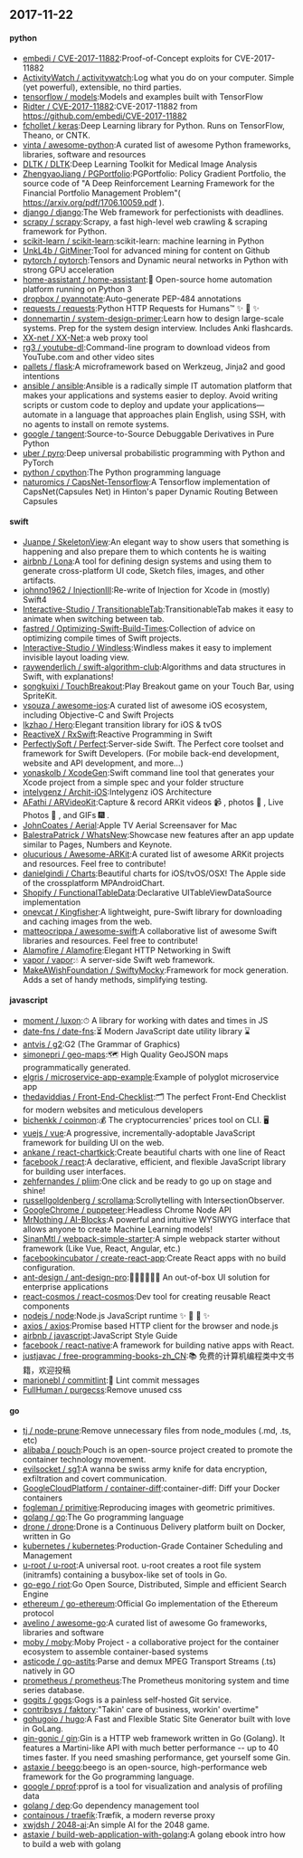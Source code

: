 ## 2017-11-22

#### python
* [embedi / CVE-2017-11882](https://github.com/embedi/CVE-2017-11882):Proof-of-Concept exploits for CVE-2017-11882
* [ActivityWatch / activitywatch](https://github.com/ActivityWatch/activitywatch):Log what you do on your computer. Simple (yet powerful), extensible, no third parties.
* [tensorflow / models](https://github.com/tensorflow/models):Models and examples built with TensorFlow
* [Ridter / CVE-2017-11882](https://github.com/Ridter/CVE-2017-11882):CVE-2017-11882 from https://github.com/embedi/CVE-2017-11882
* [fchollet / keras](https://github.com/fchollet/keras):Deep Learning library for Python. Runs on TensorFlow, Theano, or CNTK.
* [vinta / awesome-python](https://github.com/vinta/awesome-python):A curated list of awesome Python frameworks, libraries, software and resources
* [DLTK / DLTK](https://github.com/DLTK/DLTK):Deep Learning Toolkit for Medical Image Analysis
* [ZhengyaoJiang / PGPortfolio](https://github.com/ZhengyaoJiang/PGPortfolio):PGPortfolio: Policy Gradient Portfolio, the source code of "A Deep Reinforcement Learning Framework for the Financial Portfolio Management Problem"( https://arxiv.org/pdf/1706.10059.pdf ).
* [django / django](https://github.com/django/django):The Web framework for perfectionists with deadlines.
* [scrapy / scrapy](https://github.com/scrapy/scrapy):Scrapy, a fast high-level web crawling & scraping framework for Python.
* [scikit-learn / scikit-learn](https://github.com/scikit-learn/scikit-learn):scikit-learn: machine learning in Python
* [UnkL4b / GitMiner](https://github.com/UnkL4b/GitMiner):Tool for advanced mining for content on Github
* [pytorch / pytorch](https://github.com/pytorch/pytorch):Tensors and Dynamic neural networks in Python with strong GPU acceleration
* [home-assistant / home-assistant](https://github.com/home-assistant/home-assistant):🏡 Open-source home automation platform running on Python 3
* [dropbox / pyannotate](https://github.com/dropbox/pyannotate):Auto-generate PEP-484 annotations
* [requests / requests](https://github.com/requests/requests):Python HTTP Requests for Humans™ ✨ 🍰 ✨
* [donnemartin / system-design-primer](https://github.com/donnemartin/system-design-primer):Learn how to design large-scale systems. Prep for the system design interview. Includes Anki flashcards.
* [XX-net / XX-Net](https://github.com/XX-net/XX-Net):a web proxy tool
* [rg3 / youtube-dl](https://github.com/rg3/youtube-dl):Command-line program to download videos from YouTube.com and other video sites
* [pallets / flask](https://github.com/pallets/flask):A microframework based on Werkzeug, Jinja2 and good intentions
* [ansible / ansible](https://github.com/ansible/ansible):Ansible is a radically simple IT automation platform that makes your applications and systems easier to deploy. Avoid writing scripts or custom code to deploy and update your applications— automate in a language that approaches plain English, using SSH, with no agents to install on remote systems.
* [google / tangent](https://github.com/google/tangent):Source-to-Source Debuggable Derivatives in Pure Python
* [uber / pyro](https://github.com/uber/pyro):Deep universal probabilistic programming with Python and PyTorch
* [python / cpython](https://github.com/python/cpython):The Python programming language
* [naturomics / CapsNet-Tensorflow](https://github.com/naturomics/CapsNet-Tensorflow):A Tensorflow implementation of CapsNet(Capsules Net) in Hinton's paper Dynamic Routing Between Capsules

#### swift
* [Juanpe / SkeletonView](https://github.com/Juanpe/SkeletonView):An elegant way to show users that something is happening and also prepare them to which contents he is waiting
* [airbnb / Lona](https://github.com/airbnb/Lona):A tool for defining design systems and using them to generate cross-platform UI code, Sketch files, images, and other artifacts.
* [johnno1962 / InjectionIII](https://github.com/johnno1962/InjectionIII):Re-write of Injection for Xcode in (mostly) Swift4
* [Interactive-Studio / TransitionableTab](https://github.com/Interactive-Studio/TransitionableTab):TransitionableTab makes it easy to animate when switching between tab.
* [fastred / Optimizing-Swift-Build-Times](https://github.com/fastred/Optimizing-Swift-Build-Times):Collection of advice on optimizing compile times of Swift projects.
* [Interactive-Studio / Windless](https://github.com/Interactive-Studio/Windless):Windless makes it easy to implement invisible layout loading view.
* [raywenderlich / swift-algorithm-club](https://github.com/raywenderlich/swift-algorithm-club):Algorithms and data structures in Swift, with explanations!
* [songkuixi / TouchBreakout](https://github.com/songkuixi/TouchBreakout):Play Breakout game on your Touch Bar, using SpriteKit.
* [vsouza / awesome-ios](https://github.com/vsouza/awesome-ios):A curated list of awesome iOS ecosystem, including Objective-C and Swift Projects
* [lkzhao / Hero](https://github.com/lkzhao/Hero):Elegant transition library for iOS & tvOS
* [ReactiveX / RxSwift](https://github.com/ReactiveX/RxSwift):Reactive Programming in Swift
* [PerfectlySoft / Perfect](https://github.com/PerfectlySoft/Perfect):Server-side Swift. The Perfect core toolset and framework for Swift Developers. (For mobile back-end development, website and API development, and more…)
* [yonaskolb / XcodeGen](https://github.com/yonaskolb/XcodeGen):Swift command line tool that generates your Xcode project from a simple spec and your folder structure
* [intelygenz / Archit-iOS](https://github.com/intelygenz/Archit-iOS):Intelygenz iOS Architecture
* [AFathi / ARVideoKit](https://github.com/AFathi/ARVideoKit):Capture & record ARKit videos 📹 , photos 🌄 , Live Photos 🎇 , and GIFs 🎆 .
* [JohnCoates / Aerial](https://github.com/JohnCoates/Aerial):Apple TV Aerial Screensaver for Mac
* [BalestraPatrick / WhatsNew](https://github.com/BalestraPatrick/WhatsNew):Showcase new features after an app update similar to Pages, Numbers and Keynote.
* [olucurious / Awesome-ARKit](https://github.com/olucurious/Awesome-ARKit):A curated list of awesome ARKit projects and resources. Feel free to contribute!
* [danielgindi / Charts](https://github.com/danielgindi/Charts):Beautiful charts for iOS/tvOS/OSX! The Apple side of the crossplatform MPAndroidChart.
* [Shopify / FunctionalTableData](https://github.com/Shopify/FunctionalTableData):Declarative UITableViewDataSource implementation
* [onevcat / Kingfisher](https://github.com/onevcat/Kingfisher):A lightweight, pure-Swift library for downloading and caching images from the web.
* [matteocrippa / awesome-swift](https://github.com/matteocrippa/awesome-swift):A collaborative list of awesome Swift libraries and resources. Feel free to contribute!
* [Alamofire / Alamofire](https://github.com/Alamofire/Alamofire):Elegant HTTP Networking in Swift
* [vapor / vapor](https://github.com/vapor/vapor):💧 A server-side Swift web framework.
* [MakeAWishFoundation / SwiftyMocky](https://github.com/MakeAWishFoundation/SwiftyMocky):Framework for mock generation. Adds a set of handy methods, simplifying testing.

#### javascript
* [moment / luxon](https://github.com/moment/luxon):⏱ A library for working with dates and times in JS
* [date-fns / date-fns](https://github.com/date-fns/date-fns):⏳ Modern JavaScript date utility library ⌛️
* [antvis / g2](https://github.com/antvis/g2):G2 (The Grammar of Graphics)
* [simonepri / geo-maps](https://github.com/simonepri/geo-maps):🗺 High Quality GeoJSON maps programmatically generated.
* [elgris / microservice-app-example](https://github.com/elgris/microservice-app-example):Example of polyglot microservice app
* [thedaviddias / Front-End-Checklist](https://github.com/thedaviddias/Front-End-Checklist):🗂 The perfect Front-End Checklist for modern websites and meticulous developers
* [bichenkk / coinmon](https://github.com/bichenkk/coinmon):💰 The cryptocurrencies' prices tool on CLI. 🖥
* [vuejs / vue](https://github.com/vuejs/vue):A progressive, incrementally-adoptable JavaScript framework for building UI on the web.
* [ankane / react-chartkick](https://github.com/ankane/react-chartkick):Create beautiful charts with one line of React
* [facebook / react](https://github.com/facebook/react):A declarative, efficient, and flexible JavaScript library for building user interfaces.
* [zehfernandes / pliim](https://github.com/zehfernandes/pliim):One click and be ready to go up on stage and shine!
* [russellgoldenberg / scrollama](https://github.com/russellgoldenberg/scrollama):Scrollytelling with IntersectionObserver.
* [GoogleChrome / puppeteer](https://github.com/GoogleChrome/puppeteer):Headless Chrome Node API
* [MrNothing / AI-Blocks](https://github.com/MrNothing/AI-Blocks):A powerful and intuitive WYSIWYG interface that allows anyone to create Machine Learning models!
* [SinanMtl / webpack-simple-starter](https://github.com/SinanMtl/webpack-simple-starter):A simple webpack starter without framework (Like Vue, React, Angular, etc.)
* [facebookincubator / create-react-app](https://github.com/facebookincubator/create-react-app):Create React apps with no build configuration.
* [ant-design / ant-design-pro](https://github.com/ant-design/ant-design-pro):👨🏻‍💻👩🏻‍💻 An out-of-box UI solution for enterprise applications
* [react-cosmos / react-cosmos](https://github.com/react-cosmos/react-cosmos):Dev tool for creating reusable React components
* [nodejs / node](https://github.com/nodejs/node):Node.js JavaScript runtime ✨ 🐢 🚀 ✨
* [axios / axios](https://github.com/axios/axios):Promise based HTTP client for the browser and node.js
* [airbnb / javascript](https://github.com/airbnb/javascript):JavaScript Style Guide
* [facebook / react-native](https://github.com/facebook/react-native):A framework for building native apps with React.
* [justjavac / free-programming-books-zh_CN](https://github.com/justjavac/free-programming-books-zh_CN):📚 免费的计算机编程类中文书籍，欢迎投稿
* [marionebl / commitlint](https://github.com/marionebl/commitlint):📓 Lint commit messages
* [FullHuman / purgecss](https://github.com/FullHuman/purgecss):Remove unused css

#### go
* [tj / node-prune](https://github.com/tj/node-prune):Remove unnecessary files from node_modules (.md, .ts, etc)
* [alibaba / pouch](https://github.com/alibaba/pouch):Pouch is an open-source project created to promote the container technology movement.
* [evilsocket / sg1](https://github.com/evilsocket/sg1):A wanna be swiss army knife for data encryption, exfiltration and covert communication.
* [GoogleCloudPlatform / container-diff](https://github.com/GoogleCloudPlatform/container-diff):container-diff: Diff your Docker containers
* [fogleman / primitive](https://github.com/fogleman/primitive):Reproducing images with geometric primitives.
* [golang / go](https://github.com/golang/go):The Go programming language
* [drone / drone](https://github.com/drone/drone):Drone is a Continuous Delivery platform built on Docker, written in Go
* [kubernetes / kubernetes](https://github.com/kubernetes/kubernetes):Production-Grade Container Scheduling and Management
* [u-root / u-root](https://github.com/u-root/u-root):A universal root. u-root creates a root file system (initramfs) containing a busybox-like set of tools in Go.
* [go-ego / riot](https://github.com/go-ego/riot):Go Open Source, Distributed, Simple and efficient Search Engine
* [ethereum / go-ethereum](https://github.com/ethereum/go-ethereum):Official Go implementation of the Ethereum protocol
* [avelino / awesome-go](https://github.com/avelino/awesome-go):A curated list of awesome Go frameworks, libraries and software
* [moby / moby](https://github.com/moby/moby):Moby Project - a collaborative project for the container ecosystem to assemble container-based systems
* [asticode / go-astits](https://github.com/asticode/go-astits):Parse and demux MPEG Transport Streams (.ts) natively in GO
* [prometheus / prometheus](https://github.com/prometheus/prometheus):The Prometheus monitoring system and time series database.
* [gogits / gogs](https://github.com/gogits/gogs):Gogs is a painless self-hosted Git service.
* [contribsys / faktory](https://github.com/contribsys/faktory):"Takin' care of business, workin' overtime"
* [gohugoio / hugo](https://github.com/gohugoio/hugo):A Fast and Flexible Static Site Generator built with love in GoLang.
* [gin-gonic / gin](https://github.com/gin-gonic/gin):Gin is a HTTP web framework written in Go (Golang). It features a Martini-like API with much better performance -- up to 40 times faster. If you need smashing performance, get yourself some Gin.
* [astaxie / beego](https://github.com/astaxie/beego):beego is an open-source, high-performance web framework for the Go programming language.
* [google / pprof](https://github.com/google/pprof):pprof is a tool for visualization and analysis of profiling data
* [golang / dep](https://github.com/golang/dep):Go dependency management tool
* [containous / traefik](https://github.com/containous/traefik):Træfik, a modern reverse proxy
* [xwjdsh / 2048-ai](https://github.com/xwjdsh/2048-ai):An simple AI for the 2048 game.
* [astaxie / build-web-application-with-golang](https://github.com/astaxie/build-web-application-with-golang):A golang ebook intro how to build a web with golang
